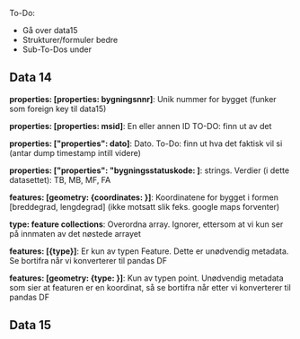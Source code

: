 To-Do: 
* Gå over data15
* Strukturer/formuler bedre
* Sub-To-Dos under

## Data 14
**properties: [properties: bygningsnnr]**: Unik nummer for bygget (funker som foreign key til data15)

**properties: [properties: msid]**: En eller annen ID TO-DO: finn ut av det

**properties: ["properties": dato]**: Dato. To-Do: finn ut hva det faktisk vil si (antar dump timestamp intill videre)

**properties: ["properties": "bygningsstatuskode: ]**: strings. Verdier (i dette datasettet): TB, MB, MF, FA

**features: [geometry: {coordinates: }]**: Koordinatene for bygget i formen [breddegrad, lengdegrad] (ikke motsatt slik feks. google maps forventer)

**type: feature collections**: Overordna array. Ignorer, ettersom at vi kun ser på innmaten av det nøstede arrayet  

**features: [{type}]**: Er kun av typen Feature. Dette er unødvendig metadata. Se bortifra når vi konverterer til pandas DF

**features: [geometry: {type: }]**: Kun av typen point. Unødvendig metadata som sier at featuren er en koordinat, så se bortifra når etter vi konverterer til pandas DF  

## Data 15
